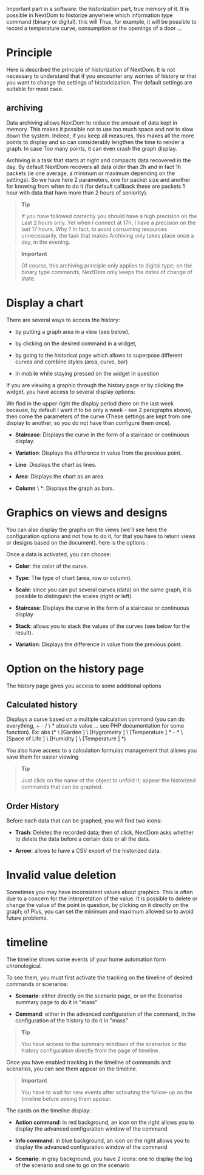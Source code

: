 Important part in a software: the historization part, true
memory of it. It is possible in NextDom to historize anywhere
which information type command (binary or digital). this will
Thus, for example, it will be possible to record a temperature curve,
consumption or the openings of a door ...

Principle
========

Here is described the principle of historization of NextDom. It is not
necessary to understand that if you encounter any worries
of history or that you want to change the settings of
historicization. The default settings are suitable for most
case.

archiving
---------

Data archiving allows NextDom to reduce the amount of data
kept in memory. This makes it possible not to use too much space and
not to slow down the system. Indeed, if you keep all
measures, this makes all the more points to display and so can
considerably lengthen the time to render a graph. In case
Too many points, it can even crash
the graph display.

Archiving is a task that starts at night and compacts
data recovered in the day. By default NextDom recovers all
data older than 2h and in fact 1h packets (ie one
average, a minimum or maximum depending on the settings). So we have
here 2 parameters, one for packet size and another for knowing
from when to do it (for default callback these are packets
1 hour with data that have more than 2 hours of seniority).

> **Tip**
>
> If you have followed correctly you should have a high precision on the
> Last 2 hours only. Yet when I connect at 17h,
> I have a precision on the last 17 hours. Why ? In fact,
> to avoid consuming resources unnecessarily, the task that makes
> Archiving only takes place once a day, in the evening.

> **Important**
>
> Of course, this archiving principle only applies to
> digital type; on the binary type commands, NextDom only keeps
> the dates of change of state.

Display a chart
========================

There are several ways to access the history:

-   by putting a graph area in a view (see below),

-   by clicking on the desired command in a widget,

-   by going to the historical page which allows to superpose
    different curves and combine styles (area, curve, bar)

-   in mobile while staying pressed on the widget in question

If you are viewing a graphic through the history page or by clicking
the widget, you have access to several display options:

We find in the upper right the display period (here on the last
week because, by default I want it to be only a week - see
2 paragraphs above), then come the parameters of the curve
(These settings are kept from one display to another, so you do not have
than configure them once).

-   **Staircase**: Displays the curve in the form of a
    staircase or continuous display.

-   **Variation**: Displays the difference in value from the
    previous point.

-   **Line**: Displays the chart as lines.

-   **Area**: Displays the chart as an area.

-   **Column** \ *: Displays the graph as bars.

Graphics on views and designs
=====================================

You can also display the graphs on the views (we'll see here
the configuration options and not how to do it, for that you have to
return views or designs based on the document). here is
the options :

Once a data is activated, you can choose:

-   **Color**: the color of the curve.

-   **Type**: The type of chart (area, row or column).

-   **Scale**: since you can put several curves (data)
    on the same graph, it is possible to distinguish the scales
    (right or left).

-   **Staircase**: Displays the curve in the form of a
    staircase or continuous display

-   **Stack**: allows you to stack the values ​​of the curves (see
    below for the result).

-   **Variation**: Displays the difference in value from the
    previous point.

Option on the history page
===============================

The history page gives you access to some additional options

Calculated history
------------------

Displays a curve based on a multiple calculation
command (you can do everything, + - / \ * absolute value ... see
PHP documentation for some function). Ex:
abs (* \ [Garden \] \ [Hygrometry \] \ [Temperature \] * - * \ [Space of
Life \] \ [Humidity \] \ [Temperature \] *)

You also have access to a calculation formulas management that allows you
save them for easier viewing

> **Tip**
>
> Just click on the name of the object to unfold it;
> appear the historized commands that can be graphed.

Order History
----------------------

Before each data that can be graphed, you will find two icons:

-   **Trash**: Deletes the recorded data; then
    of click, NextDom asks whether to delete the data before a
    certain date or all the data.

-   **Arrow**: allows to have a CSV export of the historized data.

Invalid value deletion
=================================

Sometimes you may have inconsistent values ​​about
graphics. This is often due to a concern for the interpretation of the
value. It is possible to delete or change the value of the point in
question, by clicking on it directly on the graph; of
Plus, you can set the minimum and maximum allowed so
to avoid future problems.

timeline
========

The timeline shows some events of your home automation form
chronological.

To see them, you must first activate the tracking on the timeline of
desired commands or scenarios:

-   **Scenario**: either directly on the scenario page, or on the
    Scenarios summary page to do it in "mass"

-   **Command**: either in the advanced configuration of the command,
    in the configuration of the history to do it in "mass"

> **Tip**
>
> You have access to the summary windows of the scenarios or the
> history configuration directly from the page of
> timeline.

Once you have enabled tracking in the timeline of commands and
scenarios, you can see them appear on the timeline.

> **Important**
>
> You have to wait for new events after activating the follow-up
> on the timeline before seeing them appear.

The cards on the timeline display:

-   **Action command**: in red background, an icon on the right allows you
    to display the advanced configuration window of the command

-   **Info command**: in blue background, an icon on the right allows you
    to display the advanced configuration window of the command

-   **Scenario**: in gray background, you have 2 icons: one to display
    the log of the scenario and one to go on the scenario


